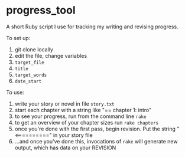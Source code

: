 # progress_tool

A short Ruby script I use for tracking my writing and revising progress.

To set up:

1. git clone locally
1. edit the file, change variables
  1. `target_file`
  1. `title`
  1. `target_words`
  1. `date_start`


To use:

1. write your story or novel in file `story.txt`
1. start each chapter with a string like "== chapter 1: intro"
1. to see your progress, run from the command line `rake`
1. to get an overview of your chapter sizes run `rake chapters`
1. once you're done with the first pass, begin revision.  Put the string "<==========" in your story file
1. ...and once you've done this, invocations of `rake` will generate new output, which has data on your REVISION
